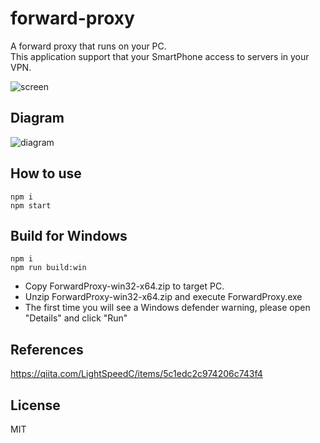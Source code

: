 # forward-proxy

A forward proxy that runs on your PC.  
This application support that your SmartPhone access to servers in your VPN.

![screen](https://user-images.githubusercontent.com/40527123/83994241-baa54700-a990-11ea-8908-cc8b7fae960f.png)

## Diagram

![diagram](https://user-images.githubusercontent.com/40527123/84014099-c86cc380-a9b4-11ea-89b6-36353f915469.png)

## How to use

    npm i
    npm start

## Build for Windows

    npm i
    npm run build:win

- Copy ForwardProxy-win32-x64.zip to target PC.
- Unzip ForwardProxy-win32-x64.zip and execute ForwardProxy.exe
- The first time you will see a Windows defender warning, please open "Details" and click "Run"

## References

https://qiita.com/LightSpeedC/items/5c1edc2c974206c743f4

## License

MIT
